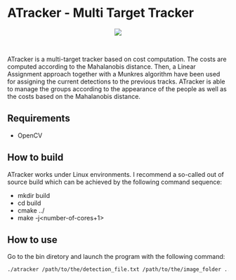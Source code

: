 # ATracker - Multi Target Tracker

<p align="center">
<a href="https://www.youtube.com/watch?v=dP3vMgodW8"  target="_blank"><img src="https://img.youtube.com/vi/dP3vMgodW80/0.jpg"/></a>
</p>
<br>

ATracker is a multi-target tracker based on cost computation. The costs are computed according to the Mahalanobis distance. Then, a Linear Assignment approach together with a Munkres algorithm have been used for assigning the current detections to the previous tracks.
ATracker is able to manage the groups according to the appearance of the people as well as the costs based on the Mahalanobis distance.

## Requirements
* OpenCV

## How to build

ATracker works under Linux environments. I recommend a so-called out of source build which can be achieved by the following command sequence:

* mkdir build
* cd build
* cmake ../
* make -j<number-of-cores+1>

## How to use

Go to the bin diretory and launch the program with the following command:
```bash
./atracker /path/to/the/detection_file.txt /path/to/the/image_folder ../config/kalman_param.txt
```

